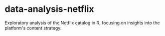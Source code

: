 # data-analysis-netflix
Exploratory analysis of the Netflix catalog in R, focusing on insights into the platform's content strategy.
